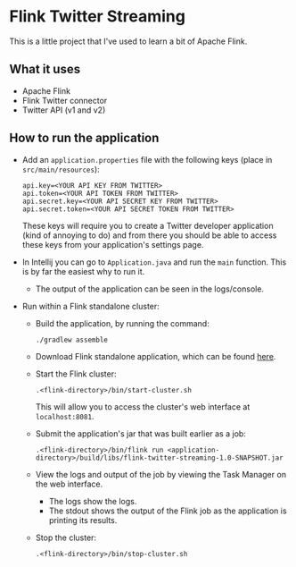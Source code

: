 # Flink Twitter Streaming

This is a little project that I've used to learn a bit of Apache Flink.

## What it uses

- Apache Flink
- Flink Twitter connector
- Twitter API (v1 and v2)

## How to run the application

- Add an `application.properties` file with the following keys (place in `src/main/resources`):

    ```properties
    api.key=<YOUR API KEY FROM TWITTER>
    api.token=<YOUR API TOKEN FROM TWITTER>
    api.secret.key=<YOUR API SECRET KEY FROM TWITTER>
    api.secret.token=<YOUR API SECRET TOKEN FROM TWITTER>
    ```
  
    These keys will require you to create a Twitter developer application (kind of annoying to do) and from there you should be able to access these keys from your application's settings page.

- In Intellij you can go to `Application.java` and run the `main` function. This is by far the easiest why to run it.

    - The output of the application can be seen in the logs/console.
  
- Run within a Flink standalone cluster:
  
    - Build the application, by running the command:
        
        ```shell
        ./gradlew assemble
        ```
      
    - Download Flink standalone application, which can be found [here](https://www.apache.org/dyn/closer.lua/flink/flink-1.12.1/flink-1.12.1-bin-scala_2.11.tgz).
    
    - Start the Flink cluster:
    
        ```shell
        .<flink-directory>/bin/start-cluster.sh
        ```
      
        This will allow you to access the cluster's web interface at `localhost:8081`. 
    
    - Submit the application's jar that was built earlier as a job:
    
        ```shell
        .<flink-directory>/bin/flink run <application-directory>/build/libs/flink-twitter-streaming-1.0-SNAPSHOT.jar
        ```
      
    - View the logs and output of the job by viewing the Task Manager on the web interface.
    
        - The logs show the logs.
        - The stdout shows the output of the Flink job as the application is printing its results.
    
    - Stop the cluster:

        ```shell
        .<flink-directory>/bin/stop-cluster.sh
        ```
        
